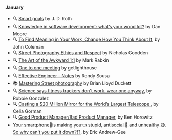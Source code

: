
#### January

- 🔍 [Smart goals](http://www.getrichslowly.org/2017/12/26/smart-goals/) by J. D. Roth
- 🔍 [Knowledge in software development: what’s your wood lot?](http://www.mooreds.com/wordpress/archives/2592) by Dan Moore
- 🔍 [To Find Meaning in Your Work, Change How You Think About It](https://hbr.org/2017/12/to-find-meaning-in-your-work-change-how-you-think-about-it), by John Coleman
- 🔍 [Street Photography Ethics and Respect](https://petapixel.com/2016/07/16/street-photography-ethics-respect/) by  Nicholas Goodden
- 🔍 [The Art of the Awkward 1:1](https://medium.com/@mrabkin/the-art-of-the-awkward-1-1-f4e1dcbd1c5c) by Mark Rabkin
- 🔍 [One to one meeting](https://getlighthouse.com/blog/one-to-one-meeting) by getlighthouse
- 🔍 [Effective Engineer - Notes](https://gist.github.com/rondy/af1dee1d28c02e9a225ae55da2674a6f) by Rondy Sousa
- 📚 [Mastering Street photography](https://www.amazon.co.uk/Mastering-Street-Photography-Brian-Duckett/dp/1781452695) by Brian Lloyd Duckett
- 🔍 [Science says fitness trackers don't work. wear one anyway](https://www.wired.com/story/science-says-fitness-trackers-dont-work-wear-one-anyway/), by Robbie Gonzalez
- 🔍 [Casting a $20 Million Mirror for the World’s Largest Telescope
](https://spectrum.ieee.org/video/aerospace/astrophysics/casting-a-20-million-mirror-for-the-worlds-largest-telescope), by Celia Gorman
- 🔍 [Good Product Manager/Bad Product Manager](https://a16z.com/2012/06/15/good-product-managerbad-product-manager/), by Ben Horowitz
- [Your smartphone📱is making you👈 stupid, antisocial 🙅 and unhealthy 😷. So why can't you put it down❔⁉️](https://www.theglobeandmail.com/technology/your-smartphone-is-making-you-stupid/article37511900/), by Eric Andrew-Gee
